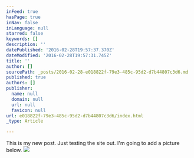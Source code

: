 ```yaml
---
inFeed: true
hasPage: true
inNav: false
inLanguage: null
starred: false
keywords: []
description: ''
datePublished: '2016-02-28T19:57:37.370Z'
dateModified: '2016-02-28T19:57:31.745Z'
title: ''
author: []
sourcePath: _posts/2016-02-28-e018822f-79e3-485c-95d2-d7b44807c3d6.md
published: true
authors: []
publisher:
  name: null
  domain: null
  url: null
  favicon: null
url: e018822f-79e3-485c-95d2-d7b44807c3d6/index.html
_type: Article

---
```

This is my new post. Just testing the site out. I'm going to add a picture below. ![](https://s3-us-west-2.amazonaws.com/the-grid-img/p/7a6b2e224410fa47e21f386e9efe029f9cf74baf.jpg)